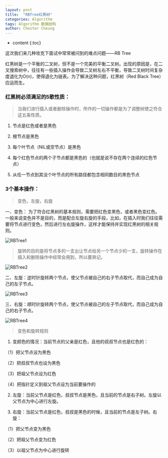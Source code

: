 ```yaml
---
layout: post
title:  "RBTree红黑树"
categories: Algorithm
tags: Algorithm 数据结构
author: Chester Cheung
---
```


* content
{:toc}


这次我们来几种攻克下面试中常常被问到的难点问题——RB Tree

红黑树是一个平衡的二叉树，但不是一个完美的平衡二叉树。出现的原因是，在二叉搜索树中，往往有一些插入操作会导致二叉树左右不平衡，导致二叉树时间复杂度退化为O(n)，使得退化为链表。为了解决这种问题，红黑树（Red Black Tree）应运而生。

### 红黑树必须满足的5歌性质：

> 当我们进行插入或者删除操作时，所作的一切操作都是为了调整树使之符合这五条性质。

1. 节点是红色或者是黑色

2. 根节点是黑色

3. 每个叶节点（NIL或空节点）是黑色

4. 每个红色节点的两个子节点都是黑色的（也就是说不存在两个连续的红色节点）

5. 从任一节点到其没个叶节点的所有路径都包含相同数目的黑色节点

### 3个基本操作：

> 变色，左旋，右旋

一、变色：
为了符合红黑树的基本规则，需要把红色变黑色，或者黑色变红色。一般来说变色并不是目的，而是配合左旋右旋的手段，比如，在插入时我们往往需要将节点进行变色，然后进行左右旋操作，这样才能保持并实现红黑树的相关规则。

![RBTree1](https://zhyChesterCheung.github.io/photos/RBTree1.jpg)

> 旋转的目的是将节点多的一支出让节点给另一个节点少的一支，旋转操作在插入和删除操作中经常会用到，所以要熟记。

![RBTree2](https://zhyChesterCheung.github.io/photos/RBTree2.jpg)

二、左旋：逆时针旋转两个节点，使父节点被自己的右子节点取代，而自己成为自己的左子节点。

![RBTree3](https://zhyChesterCheung.github.io/photos/RBTree3.jpg)

三、右旋：顺时针旋转两个节点，使父节点被自己的左子节点取代，而自己成为自己的右子节点。

![RBTree4](https://zhyChesterCheung.github.io/photos/RBTree4.jpg)

> 变色和旋转规则

1. 变颜色的情况：当前节点的父亲是红色，且他的叔叔节点也是红色的：

（1）把父节点设为黑色

（2）把叔叔节点也设为黑色

（3）把祖父节点设为红色

（4）把指针定义到祖父节点设为当前要操作的

2. 左旋：当前父节点是红色，叔叔节点是黑色，且当前的节点是右子树。左旋以父节点为中心进行左旋。

3. 右旋：当前父节点是红色，叔叔是黑色的时候，且当前的节点是左子树。右旋：

（1）把父节点变为黑色

（2）把祖父节点变为红色

（3）以祖父节点为中心进行旋转


